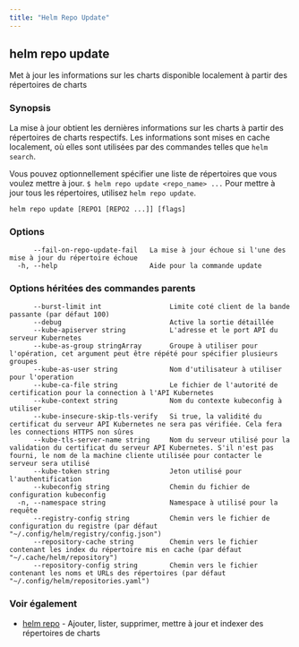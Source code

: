 ```yaml
---
title: "Helm Repo Update"
---
```


## helm repo update

Met à jour les informations sur les charts disponible localement à partir des répertoires de charts

### Synopsis

La mise à jour obtient les dernières informations sur les charts à partir des répertoires de charts respectifs. Les informations sont mises en cache localement, où elles sont utilisées par des commandes telles que `helm search`.

Vous pouvez optionnellement spécifier une liste de répertoires que vous voulez mettre à jour.
`$ helm repo update <repo_name> ...`
Pour mettre à jour tous les répertoires, utilisez `helm repo update`.


```
helm repo update [REPO1 [REPO2 ...]] [flags]
```

### Options

```
      --fail-on-repo-update-fail   La mise à jour échoue si l'une des mise à jour du répertoire échoue
  -h, --help                       Aide pour la commande update
```

### Options héritées des commandes parents

```
      --burst-limit int                 Limite coté client de la bande passante (par défaut 100)
      --debug                           Active la sortie détaillée
      --kube-apiserver string           L'adresse et le port API du serveur Kubernetes
      --kube-as-group stringArray       Groupe à utiliser pour l'opération, cet argument peut être répété pour spécifier plusieurs groupes
      --kube-as-user string             Nom d'utilisateur à utiliser pour l'operation
      --kube-ca-file string             Le fichier de l'autorité de certification pour la connection à l'API Kubernetes
      --kube-context string             Nom du contexte kubeconfig à utiliser
      --kube-insecure-skip-tls-verify   Si true, la validité du certificat du serveur API Kubernetes ne sera pas vérifiée. Cela fera les connections HTTPS non sûres
      --kube-tls-server-name string     Nom du serveur utilisé pour la validation du certificat du serveur API Kubernetes. S'il n'est pas fourni, le nom de la machine cliente utilisée pour contacter le serveur sera utilisé
      --kube-token string               Jeton utilisé pour l'authentification
      --kubeconfig string               Chemin du fichier de configuration kubeconfig
  -n, --namespace string                Namespace à utilisé pour la requête
      --registry-config string          Chemin vers le fichier de configuration du registre (par défaut "~/.config/helm/registry/config.json")
      --repository-cache string         Chemin vers le fichier contenant les index du répertoire mis en cache (par défaut "~/.cache/helm/repository")
      --repository-config string        Chemin vers le fichier contenant les noms et URLs des répertoires (par défaut "~/.config/helm/repositories.yaml")
```

### Voir également

* [helm repo](helm_repo.md) - Ajouter, lister, supprimer, mettre à jour et indexer des répertoires de charts


